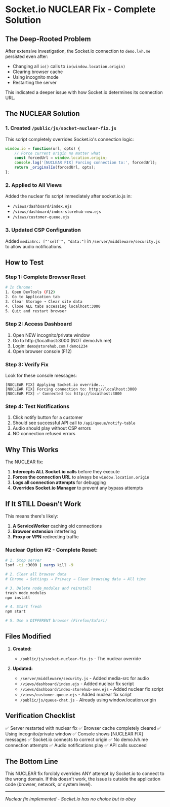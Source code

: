 # Socket.io NUCLEAR Fix - Complete Solution

## The Deep-Rooted Problem

After extensive investigation, the Socket.io connection to `demo.lvh.me` persisted even after:
- Changing all `io()` calls to `io(window.location.origin)`
- Clearing browser cache
- Using incognito mode
- Restarting the server

This indicated a deeper issue with how Socket.io determines its connection URL.

## The NUCLEAR Solution

### 1. Created `/public/js/socket-nuclear-fix.js`
This script completely overrides Socket.io's connection logic:
```javascript
window.io = function(url, opts) {
    // Force current origin no matter what
    const forcedUrl = window.location.origin;
    console.log('[NUCLEAR FIX] Forcing connection to:', forcedUrl);
    return _originalIo(forcedUrl, opts);
};
```

### 2. Applied to All Views
Added the nuclear fix script immediately after socket.io.js in:
- `/views/dashboard/index.ejs`
- `/views/dashboard/index-storehub-new.ejs`
- `/views/customer-queue.ejs`

### 3. Updated CSP Configuration
Added `mediaSrc: ["'self'", "data:"]` in `/server/middleware/security.js` to allow audio notifications.

## How to Test

### Step 1: Complete Browser Reset
```bash
# In Chrome:
1. Open DevTools (F12)
2. Go to Application tab
3. Clear Storage → Clear site data
4. Close ALL tabs accessing localhost:3000
5. Quit and restart browser
```

### Step 2: Access Dashboard
1. Open NEW incognito/private window
2. Go to http://localhost:3000 (NOT demo.lvh.me)
3. Login: `demo@storehub.com` / `demo1234`
4. Open browser console (F12)

### Step 3: Verify Fix
Look for these console messages:
```
[NUCLEAR FIX] Applying Socket.io override...
[NUCLEAR FIX] Forcing connection to: http://localhost:3000
[NUCLEAR FIX] ✅ Connected to: http://localhost:3000
```

### Step 4: Test Notifications
1. Click notify button for a customer
2. Should see successful API call to `/api/queue/notify-table`
3. Audio should play without CSP errors
4. NO connection refused errors

## Why This Works

The NUCLEAR fix:
1. **Intercepts ALL Socket.io calls** before they execute
2. **Forces the connection URL** to always be `window.location.origin`
3. **Logs all connection attempts** for debugging
4. **Overrides Socket.io Manager** to prevent any bypass attempts

## If It STILL Doesn't Work

This means there's likely:
1. **A ServiceWorker** caching old connections
2. **Browser extension** interfering
3. **Proxy or VPN** redirecting traffic

### Nuclear Option #2 - Complete Reset:
```bash
# 1. Stop server
lsof -ti :3000 | xargs kill -9

# 2. Clear all browser data
# Chrome → Settings → Privacy → Clear browsing data → All time

# 3. Delete node_modules and reinstall
trash node_modules
npm install

# 4. Start fresh
npm start

# 5. Use a DIFFERENT browser (Firefox/Safari)
```

## Files Modified

1. **Created:**
   - `/public/js/socket-nuclear-fix.js` - The nuclear override

2. **Updated:**
   - `/server/middleware/security.js` - Added media-src for audio
   - `/views/dashboard/index.ejs` - Added nuclear fix script
   - `/views/dashboard/index-storehub-new.ejs` - Added nuclear fix script
   - `/views/customer-queue.ejs` - Added nuclear fix script
   - `/public/js/queue-chat.js` - Already using window.location.origin

## Verification Checklist

✅ Server restarted with nuclear fix
✅ Browser cache completely cleared
✅ Using incognito/private window
✅ Console shows [NUCLEAR FIX] messages
✅ Socket.io connects to correct origin
✅ No demo.lvh.me connection attempts
✅ Audio notifications play
✅ API calls succeed

## The Bottom Line

This NUCLEAR fix forcibly overrides ANY attempt by Socket.io to connect to the wrong domain. If this doesn't work, the issue is outside the application code (browser, network, or system level).

---
*Nuclear fix implemented - Socket.io has no choice but to obey*